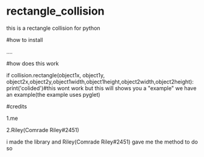 # rectangle_collision
this is a rectangle collision for python

#how to install

....


#how does this work

if collision.rectangle(object1x, object1y, object2x,object2y,object1width,object1height,object2width,object2height):
 print('colided')#this wont work but this will shows you a "example" we have an example(the example uses pyglet)
 
 #credits
 
 1.me

 2.Riley(Comrade Riley#2451)
 
 i made the library and Riley(Comrade Riley#2451) gave me the method to do so
